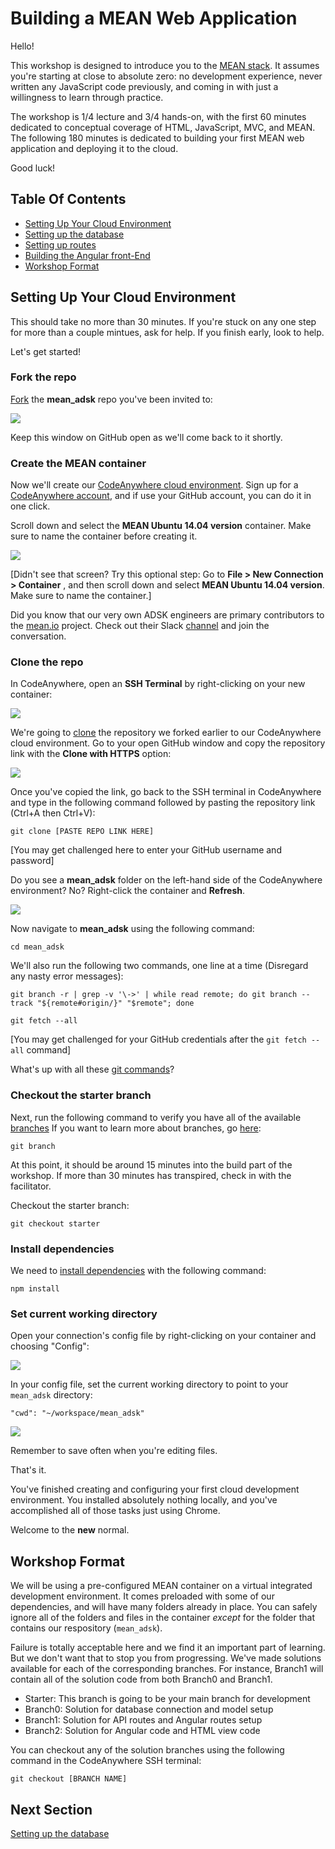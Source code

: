 # Building a MEAN Web Application

Hello!

This workshop is designed to introduce you to the [MEAN stack](https://www.google.com/webhp?sourceid=chrome-instant&ion=1&espv=2&ie=UTF-8#q=what+is+mean+stack). It assumes you're starting at close to absolute zero: no development experience, never written any JavaScript code previously, and coming in with just a willingness to learn through practice. 

The workshop is 1/4 lecture and 3/4 hands-on, with the first 60 minutes dedicated to conceptual coverage of HTML, JavaScript, MVC, and MEAN. The following 180 minutes is dedicated to building your first MEAN web application and deploying it to the cloud.

Good luck!

## Table Of Contents
* [Setting Up Your Cloud Environment](#setting-up-your-cloud-environment)
* [Setting up the database](instructions/branch0.md) 
* [Setting up routes](instructions/branch1.md)
* [Building the Angular front-End](instructions/branch2.md) 
* [Workshop Format](#workshop-format)

## Setting Up Your Cloud Environment
This should take no more than 30 minutes. If you're stuck on any one step for more than a couple mintues, ask for help. If you finish early, look to help. 

Let's get started!

### Fork the repo
[Fork](https://help.github.com/articles/fork-a-repo/) the **mean_adsk** repo you've been invited to: 

![](http://i68.tinypic.com/264rgao.jpg) 

Keep this window on GitHub open as we'll come back to it shortly.

### Create the MEAN container
Now we'll create our [CodeAnywhere cloud environment](https://codeanywhere.com/). Sign up for a [CodeAnywhere account](https://codeanywhere.com), and if use your GitHub account, you can do it in one click. 

Scroll down and select the **MEAN Ubuntu 14.04 version** container. Make sure to name the container before creating it. 

![](http://i68.tinypic.com/27y3nmv.png) 

[Didn't see that screen? Try this optional step: Go to **File > New Connection > Container** , and then scroll down and select **MEAN Ubuntu 14.04 version**. Make sure to name the container.]

Did you know that our very own ADSK engineers are primary contributors to the [mean.io](http://mean.io/#!/) project. Check out their Slack [channel](https://autodesk.slack.com/messages/gamedev-website/details/) and join the conversation.

### Clone the repo
In CodeAnywhere, open an **SSH Terminal** by right-clicking on your new container: 

![](http://i68.tinypic.com/33axpog.jpg)

We're going to [clone](https://help.github.com/articles/cloning-a-repository/) the repository we forked earlier to our CodeAnywhere cloud environment. Go to your open GitHub window and copy the repository link with the **Clone with HTTPS** option: 

![](http://i64.tinypic.com/szhhd4.jpg) 

Once you've copied the link, go back to the SSH terminal in CodeAnywhere and type in the following command followed by pasting the repository link (Ctrl+A then Ctrl+V): 
 
   `git clone [PASTE REPO LINK HERE]`

[You may get challenged here to enter your GitHub username and password]

Do you see a **mean_adsk** folder on the left-hand side of the CodeAnywhere environment? No? Right-click the container and **Refresh**. 

![](http://i63.tinypic.com/52yzyq.jpg)

Now navigate to **mean_adsk** using the following command: 

  `cd mean_adsk`

We'll also run the following two commands, one line at a time (Disregard any nasty error messages):
 
   `git branch -r | grep -v '\->' | while read remote; do git branch --track "${remote#origin/}" "$remote"; done`
   
   `git fetch --all`

[You may get challenged for your GitHub credentials after the `git fetch --all` command]

What's up with all these [git commands](https://services.github.com/kit/downloads/github-git-cheat-sheet.pdf)?

### Checkout the starter branch
Next, run the following command to verify you have all of the available [branches](https://guides.github.com/activities/hello-world/) If you want to learn more about branches, go [here](https://git-scm.com/book/en/v1/Git-Branching-What-a-Branch-Is):
 
   `git branch`

At this point, it should be around 15 minutes into the build part of the workshop. If more than 30 minutes has transpired, check in with the facilitator.

Checkout the starter branch:
 
   `git checkout starter`

### Install dependencies
We need to [install dependencies](https://docs.npmjs.com/cli/install) with the following command: 

   `npm install`

### Set current working directory
Open your connection's config file by right-clicking on your container and choosing "Config":

![](http://i66.tinypic.com/315bkep.jpg) 

In your config file, set the current working directory to point to your `mean_adsk` directory:  

   `"cwd": "~/workspace/mean_adsk"` 

![](http://i66.tinypic.com/2ljkivq.jpg)

Remember to save often when you're editing files. 

That's it.

You've finished creating and configuring your first cloud development environment. You installed absolutely nothing locally, and you've accomplished all of those tasks just using Chrome. 

Welcome to the **new** normal.

## Workshop Format
We will be using a pre-configured MEAN container on a virtual integrated development environment. It comes preloaded with some of our dependencies, and will have many folders already in place. You can safely ignore all of the folders and files in the container _except_ for the folder that contains our respository (`mean_adsk`).

Failure is totally acceptable here and we find it an important part of learning. But we don't want that to stop you from progressing. We've made solutions available for each of the corresponding branches. For instance, Branch1 will contain all of the solution code from both Branch0 and Branch1.  

- Starter: This branch is going to be your main branch for development
- Branch0: Solution for database connection and model setup
- Branch1: Solution for API routes and Angular routes setup
- Branch2: Solution for Angular code and HTML view code

You can checkout any of the solution branches using the following command in the CodeAnywhere SSH terminal: 

   `git checkout [BRANCH NAME]`

## Next Section

[Setting up the database](instructions/branch0.md) 

